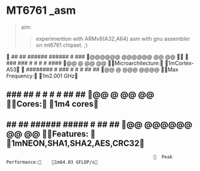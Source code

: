 # MT6761 _asm

> aim:
>> experimention with ARMv8(A32,A64) asm with gnu assembler on mt6761 chipset.
>> ;)


  
 

                                                                 
    ##  ## ######  ######  #     ### @@@@@@ @@@@@@ @@  @@  
   ### ### #       #    #  #    ####   @@   @      @@ @@   Microarchitecture:   1mCortex-A53
  ######## # ###   #    #  #   ## ##   @@   @ @@@  @@@@    Max Frequency:       1m2.001 GHz
 ## ### ## #       #    #  #  ##  ##   @@   @      @@ @@   Cores:               1m4 cores
##  ##  ## ######  #####   # ##   ##   @@   @@@@@@ @@  @@  Features:            1mNEON,SHA1,SHA2,AES,CRC32
                                                             Peak Performance:    1m64.03 GFLOP/s

